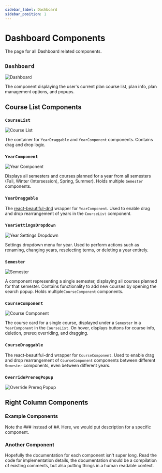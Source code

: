 ```yaml
---
sidebar_label: Dashboard
sidebar_position: 1
---
```


# Dashboard Components

The page for all Dashboard related components.

## ``Dashboard``

![Dashboard](/img/components/dashboard.png)

The component displaying the user's current plan course list, plan info, plan management options, and popups.

## Course List Components

### ``CourseList``
![Course List](/img/components/course-list.png)

The container for ``YearDraggable`` and ``YearComponent`` components. Contains drag and drop logic.

### ``YearComponent``
![Year Component](/img/components/year-component.png)

Displays all semesters and courses planned for a year from all semesters (Fall, Winter (Intersession), Spring, Summer).
Holds multiple ``Semester`` components.

### ``YearDraggable``
The [react-beautiful-dnd](https://github.com/atlassian/react-beautiful-dnd) wrapper for ``YearComponent``.
Used to enable drag and drop rearrangement of years in the ``CourseList`` component.

### ``YearSettingsDropdown``
![Year Settings Dropdown](/img/components/year-settings-dropdown.png)

Settings dropdown menu for year. Used to perform actions such as renaming, changing years, reselecting terms, or
deleting a year entirely.

### ``Semester``
![Semester](/img/components/semester.png)

A component representing a single semester, displaying all courses planned for that semester. 
Contains functionality to add new courses by opening the search popup.
Holds multiple``CourseComponent`` components.

### ``CourseComponent``
![Course Component](/img/components/course.png)

The course card for a single course, displayed under a ``Semester`` in a ``YearComponent`` in the ``CourseList``. 
On hover, displays buttons for course info, deletion, prereq overriding, and dragging.

### ``CourseDraggable``

The react-beautiful-dnd wrapper for ``CourseComponent``. Used to enable drag and drop rearrangement of
 ``CourseComponent`` components between different ``Semester`` components, even between different years.

### ``OverridePrereqPopup``
![Override Prereq Popup](/img/components/override-prereq-popup.png)

## Right Column Components

### Example Components
Note the ### instead of ##. Here, we would put description for a specific component.

### Another Component
Hopefully the documentation for each component isn't super long. Read the code for implementation details,
the documentation should be a compilation of existing comments, but also putting things in a human readable context.